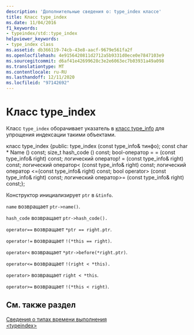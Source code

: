 ```yaml
---
description: 'Дополнительные сведения о: type_index классе'
title: Класс type_index
ms.date: 11/04/2016
f1_keywords:
- typeindex/std::type_index
helpviewer_keywords:
- type_index class
ms.assetid: db366119-74cb-43e8-aacf-9679e561fa2f
ms.openlocfilehash: 4e9156420811d2712a5b9331d0ece0e7847103e9
ms.sourcegitcommit: d6af41e42699628c3e2e6063ec7b03931a49a098
ms.translationtype: MT
ms.contentlocale: ru-RU
ms.lasthandoff: 12/11/2020
ms.locfileid: "97142692"
---
```

# <a name="type_index-class"></a>Класс type_index

Класс `type_index` оборачивает указатель в [класс type_info](../cpp/type-info-class.md) для упрощения индексации такими объектами.

класс type_index {public: type_index (const type_info& тинфо); const char * Name () const; size_t hash_code () const; bool-оператор = = (const type_info& right) const; логический оператор! = (const type_info& right) const; логический оператор< (const type_info& right) const; логический оператор \<=(const type_info& right) const;
   bool operator> (const type_info& right) const; логический оператор>= (const type_info& right) const;};

Конструктор инициализирует `ptr` в `&tinfo`.

`name` возвращает `ptr->name()`.

`hash_code` возвращает `ptr->hash_code().`

`operator==` возвращает `*ptr == right.ptr`.

`operator!=` возвращает `!(*this == right)`.

`operator<` возвращает `*ptr->before(*right.ptr)`.

`operator<=` возвращает `!(right < *this).`

`operator>` возвращает `right < *this`.

`operator>=` возвращает `!(*this < right)`.

## <a name="see-also"></a>См. также раздел

[Сведения о типах времени выполнения](../cpp/run-time-type-information.md)\
[\<typeindex>](../standard-library/typeindex.md)
